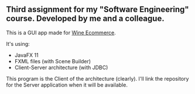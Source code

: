 ## Third assignment for my "Software Engineering" course. Developed by me and a colleague.

This is a GUI app made for [Wine Ecommerce](https://github.com/Sclafus/Wine-Ecommerce).

It's using:
* JavaFX 11
* FXML files (with Scene Builder)
* Client-Server architecture (with JDBC)

This program is the Client of the architecture (clearly). I'll link the repository for the Server application when it will be available.